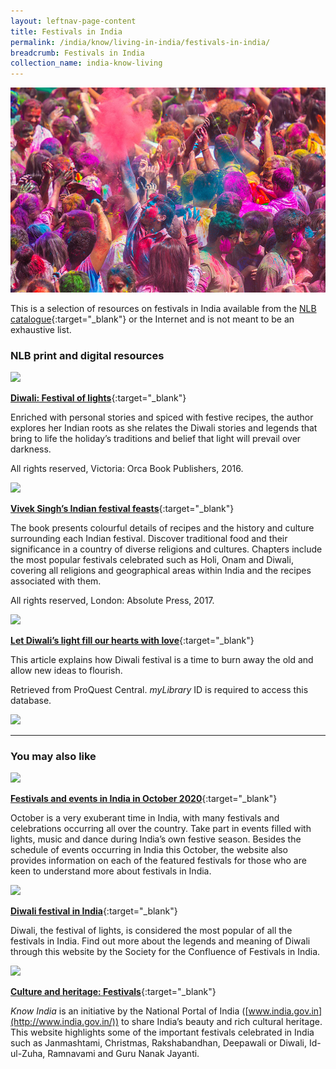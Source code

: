 ```yaml
---
layout: leftnav-page-content
title: Festivals in India
permalink: /india/know/living-in-india/festivals-in-india/
breadcrumb: Festivals in India
collection_name: india-know-living
---
```


<img src="\images\india-living\festivals-in-india.jpg" alt="festivals in india" style="width:800px;" />

This is a selection of resources on festivals in India available from the [NLB catalogue](http://catalogue.nlb.gov.sg/){:target="_blank"} or the Internet and is not meant to be an exhaustive list.

### **NLB print and digital resources**

<img src="/images/book-covers/Diwali-Festival-of-lights.jpg" style="width:150px;" />

[**Diwali: Festival of lights**](http://eservice.nlb.gov.sg/item_holding.aspx?bid=202664597){:target="_blank"}

Enriched with personal stories and spiced with festive recipes, the author explores her Indian roots as she relates the Diwali stories and legends that bring to life the holiday’s traditions and belief that light will prevail over darkness.

All rights reserved, Victoria: Orca Book Publishers, 2016.

<img src="/images/book-covers/Vivek-Singh’s-Indian-festival-feasts.jpg" style="width:150px;" />

[**Vivek Singh’s Indian festival feasts**](http://eservice.nlb.gov.sg/item_holding.aspx?bid=202937277){:target="_blank"}

The book presents colourful details of recipes and the history and culture surrounding each Indian festival. Discover traditional food and their significance in a country of diverse religions and cultures. Chapters include the most popular festivals celebrated such as Holi, Onam and Diwali, covering all religions and geographical areas within India and the recipes associated with them.

All rights reserved, London: Absolute Press, 2017.

<img src="/images/resources/Database 2.jpg" style="width:180px;" />

[**Let Diwali’s light fill our hearts with love**](http://eresources.nlb.gov.sg/Main/browse/resource/1111){:target="_blank"}

This article explains how Diwali festival is a time to burn away the old and allow new ideas to flourish. 

Retrieved from ProQuest Central. *myLibrary* ID is required to access this database.

<img src="/images/resources/Database 1.jpg" style="width:180px;" />

---

### **You may also like**

<img src="/images/resources/Article 1.jpg" style="width:180px;" />

[**Festivals and events in India in October 2020**](https://www.tripsavvy.com/october-india-festivals-and-events-guide-1539301){:target="_blank"}

October is a very exuberant time in India, with many festivals and celebrations occurring all over the country. Take part in events filled with lights, music and dance during India’s own festive season. Besides the schedule of events occurring in India this October, the website also provides information on each of the featured festivals for those who are keen to understand more about festivals in India. 


<img src="/images/resources/Article 2.jpg" style="width:180px;" />


[**Diwali festival in India**](http://www.diwalifestival.org/){:target="_blank"}

Diwali, the festival of lights, is considered the most popular of all the festivals in India. Find out more about the legends and meaning of Diwali through this website by the Society for the Confluence of Festivals in India.

<img src="/images/resources/Article 4.jpg" style="width:180px;" />

[**Culture and heritage: Festivals**](http://knowindia.gov.in/culture-and-heritage/festivals.php){:target="_blank"}

*Know India* is an initiative by the National Portal of India ([www.india.gov.in](http://www.india.gov.in/)) to share India’s beauty and rich cultural heritage. This website highlights some of the important festivals celebrated in India such as Janmashtami, Christmas, Rakshabandhan, Deepawali or Diwali, Id-ul-Zuha, Ramnavami and Guru Nanak Jayanti.